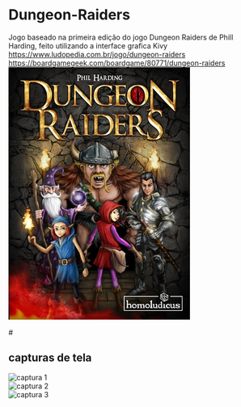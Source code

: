 # Dungeon-Raiders
Jogo baseado na primeira edição do jogo Dungeon Raiders de Phill Harding, feito utilizando a interface grafica Kivy <br>
https://www.ludopedia.com.br/jogo/dungeon-raiders<br>
https://boardgamegeek.com/boardgame/80771/dungeon-raiders<br>
![principal](https://github.com/Loukis-13/Dungeon-Raiders/blob/main/cartas/655bc_53244_m.jpg)<br>

#<h2>capturas de tela</h2>
![captura 1](https://github.com/Loukis-13/Dungeon-Raiders/blob/main/cartas/capturas/Captura%20de%20ecr%C3%A3%20de%202020-11-18%2021-56-38.png)<br>
![captura 2](https://github.com/Loukis-13/Dungeon-Raiders/blob/main/cartas/capturas/Captura%20de%20ecr%C3%A3%20de%202020-11-18%2021-56-24.png)<br>
![captura 3](https://github.com/Loukis-13/Dungeon-Raiders/blob/main/cartas/capturas/Captura%20de%20ecr%C3%A3%20de%202020-11-18%2021-56-33.png)<br>
